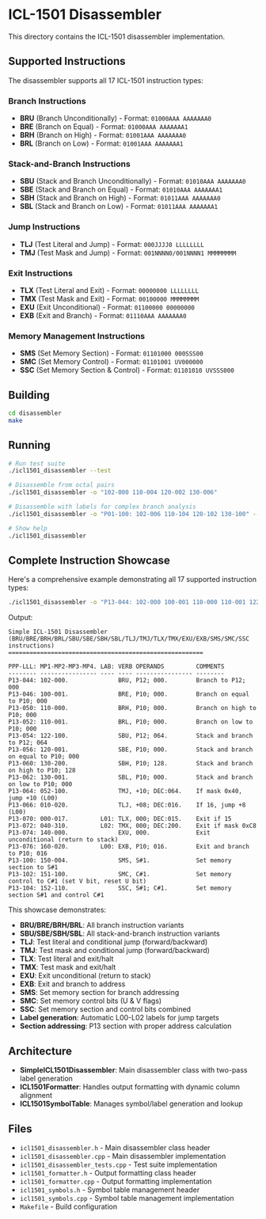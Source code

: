 # ICL-1501 Disassembler

This directory contains the ICL-1501 disassembler implementation.

## Supported Instructions

The disassembler supports all 17 ICL-1501 instruction types:

### Branch Instructions
- **BRU** (Branch Unconditionally) - Format: `01000AAA AAAAAAA0`
- **BRE** (Branch on Equal) - Format: `01000AAA AAAAAAA1` 
- **BRH** (Branch on High) - Format: `01001AAA AAAAAAA0`
- **BRL** (Branch on Low) - Format: `01001AAA AAAAAAA1`

### Stack-and-Branch Instructions
- **SBU** (Stack and Branch Unconditionally) - Format: `01010AAA AAAAAAA0`
- **SBE** (Stack and Branch on Equal) - Format: `01010AAA AAAAAAA1`
- **SBH** (Stack and Branch on High) - Format: `01011AAA AAAAAAA0`
- **SBL** (Stack and Branch on Low) - Format: `01011AAA AAAAAAA1`

### Jump Instructions  
- **TLJ** (Test Literal and Jump) - Format: `000JJJJ0 LLLLLLLL`
- **TMJ** (Test Mask and Jump) - Format: `001NNNN0/001NNNN1 MMMMMMMM`

### Exit Instructions
- **TLX** (Test Literal and Exit) - Format: `00000000 LLLLLLLL` 
- **TMX** (Test Mask and Exit) - Format: `00100000 MMMMMMMM`
- **EXU** (Exit Unconditional) - Format: `01100000 00000000`
- **EXB** (Exit and Branch) - Format: `01110AAA AAAAAAA0`

### Memory Management Instructions
- **SMS** (Set Memory Section) - Format: `01101000 000SSS00`
- **SMC** (Set Memory Control) - Format: `01101001 UV000000`
- **SSC** (Set Memory Section & Control) - Format: `01101010 UVSSS000`

## Building

```bash
cd disassembler
make
```

## Running

```bash
# Run test suite
./icl1501_disassembler --test

# Disassemble from octal pairs  
./icl1501_disassembler -o "102-000 110-004 120-002 130-006"

# Disassemble with labels for complex branch analysis
./icl1501_disassembler -o "P01-100: 102-006 110-104 120-102 130-100" --labels

# Show help
./icl1501_disassembler
```

## Complete Instruction Showcase

Here's a comprehensive example demonstrating all 17 supported instruction types:

```bash
./icl1501_disassembler -o "P13-044: 102-000 100-001 110-000 110-001 122-100 120-001 130-200 130-001 052-100 010-020 000-017 040-310 140-000 160-020 150-004 151-100 152-110" --labels
```

Output:
```
Simple ICL-1501 Disassembler (BRU/BRE/BRH/BRL/SBU/SBE/SBH/SBL/TLJ/TMJ/TLX/TMX/EXU/EXB/SMS/SMC/SSC instructions)
=======================================================

PPP-LLL: MP1-MP2-MP3-MP4. LAB: VERB OPERANDS         COMMENTS
-------- ---------------- ---- ---- ---------------- --------
P13-044: 102-000.              BRU, P12; 000.        Branch to P12; 000
P13-046: 100-001.              BRE, P10; 000.        Branch on equal to P10; 000
P13-050: 110-000.              BRH, P10; 000.        Branch on high to P10; 000
P13-052: 110-001.              BRL, P10; 000.        Branch on low to P10; 000
P13-054: 122-100.              SBU, P12; 064.        Stack and branch to P12; 064
P13-056: 120-001.              SBE, P10; 000.        Stack and branch on equal to P10; 000
P13-060: 130-200.              SBH, P10; 128.        Stack and branch on high to P10; 128
P13-062: 130-001.              SBL, P10; 000.        Stack and branch on low to P10; 000
P13-064: 052-100.              TMJ, +10; DEC:064.    If mask 0x40, jump +10 (L00)
P13-066: 010-020.              TLJ, +08; DEC:016.    If 16, jump +8 (L00)
P13-070: 000-017.         L01: TLX, 000; DEC:015.    Exit if 15
P13-072: 040-310.         L02: TMX, 000; DEC:200.    Exit if mask 0xC8
P13-074: 140-000.              EXU, 000.             Exit unconditional (return to stack)
P13-076: 160-020.         L00: EXB, P10; 016.        Exit and branch to P10; 016
P13-100: 150-004.              SMS, S#1.             Set memory section to S#1
P13-102: 151-100.              SMC, C#1.             Set memory control to C#1 (set V bit, reset U bit)
P13-104: 152-110.              SSC, S#1; C#1.        Set memory section S#1 and control C#1
```

This showcase demonstrates:
- **BRU/BRE/BRH/BRL**: All branch instruction variants
- **SBU/SBE/SBH/SBL**: All stack-and-branch instruction variants
- **TLJ**: Test literal and conditional jump (forward/backward)  
- **TMJ**: Test mask and conditional jump (forward/backward)
- **TLX**: Test literal and exit/halt
- **TMX**: Test mask and exit/halt
- **EXU**: Exit unconditional (return to stack)
- **EXB**: Exit and branch to address
- **SMS**: Set memory section for branch addressing
- **SMC**: Set memory control bits (U & V flags)
- **SSC**: Set memory section and control bits combined
- **Label generation**: Automatic L00-L02 labels for jump targets
- **Section addressing**: P13 section with proper address calculation

## Architecture

- **SimpleICL1501Disassembler**: Main disassembler class with two-pass label generation
- **ICL1501Formatter**: Handles output formatting with dynamic column alignment
- **ICL1501SymbolTable**: Manages symbol/label generation and lookup

## Files

- `icl1501_disassembler.h` - Main disassembler class header
- `icl1501_disassembler.cpp` - Main disassembler implementation
- `icl1501_disassembler_tests.cpp` - Test suite implementation
- `icl1501_formatter.h` - Output formatting class header
- `icl1501_formatter.cpp` - Output formatting implementation
- `icl1501_symbols.h` - Symbol table management header
- `icl1501_symbols.cpp` - Symbol table management implementation
- `Makefile` - Build configuration
